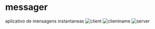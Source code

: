 # messager
aplicativo de mensagens instantaneas
![client](https://github.com/cabral-boop/messager/assets/117474374/746a8f7b-89dd-41b3-a9fb-5004179d803c)
![clientname](https://github.com/cabral-boop/messager/assets/117474374/69d8fcd8-6afd-48ef-8632-68432bfc94f0)
![server](https://github.com/cabral-boop/messager/assets/117474374/be144ebb-e658-465e-9008-251d6d3cba4f)
